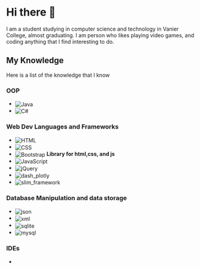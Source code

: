 # Hi there 👋

I am a student studying in computer science and technology in Vanier College, almost graduating. I am person who likes playing video games, and coding anything that I find interesting to do.

## My Knowledge

Here is a list of the knowledge that I know <!--and how experienced I am with the knowledge: -->

### OOP

- <img align="center" alt="Java" src="https://img.shields.io/badge/Java-E56800?style=for-the-badge&logoColor=white"/>
- <img align="center" alt="C#" src="https://img.shields.io/badge/C%23-512BD4?style=for-the-badge&logo=c%23&logoColor=white"/>

### Web Dev Languages and Frameworks

- <img align="center" alt="HTML" src="https://img.shields.io/badge/HTML5-E34F26?style=for-the-badge&logo=html5&logoColor=white"/>
- <img align="center" alt="CSS" src="https://img.shields.io/badge/CSS3-1572B6?style=for-the-badge&logo=css3&logoColor=white"/>
- <img align="center" alt="Bootstrap" src="https://img.shields.io/badge/Bootstrap-7952B3?style=for-the-badge&logo=bootstrap&logoColor=white"/> **Library for html,css, and js**
- <img align="center" alt="JavaScript" src="https://img.shields.io/badge/JavaScript-F7DF1E?style=for-the-badge&logo=javascript&logoColor=black"/>
- <img align="center" alt="jQuery" src="https://img.shields.io/badge/jQuery-0769AD?style=for-the-badge&logo=jquery&logoColor=white"/>
- <img align="center" alt="dash_plotly" src="https://img.shields.io/badge/Plotly%20Dash-3F4F75?style=for-the-badge&logo=plotly&logoColor=white"/>
- <img align="center" alt="slim_framework" src="https://img.shields.io/badge/Slim-78B43A?style=for-the-badge&logo=&logoColor=white"/>

### Database Manipulation and data storage

- <img align="center" alt="json" src="https://img.shields.io/badge/JSON-000000?style=for-the-badge&logo=json&logoColor=white"/>
- <img align="center" alt="xml" src="https://img.shields.io/badge/XML-aaaaaa?style=for-the-badge&logo=&logoColor=white"/>
- <img align="center" alt="sqlite" src="https://img.shields.io/badge/SQLite-003B57?style=for-the-badge&logo=sqlite&logoColor=white"/>
- <img align="center" alt="mysql" src="https://img.shields.io/badge/MySQL-4479A1?style=for-the-badge&logo=mysql&logoColor=white"/>

### IDEs

-  
<!--
**Justophil/JustoPhil** is a ✨ _special_ ✨ repository because its `README.md` (this file) appears on your GitHub profile.

Here are some ideas to get you started:

- 🔭 I’m currently working on ...
- 🌱 I’m currently learning ...
- 👯 I’m looking to collaborate on ...
- 🤔 I’m looking for help with ...
- 💬 Ask me about ...
- 📫 How to reach me: ...
- 😄 Pronouns: ...
- ⚡ Fun fact: ...
-->
